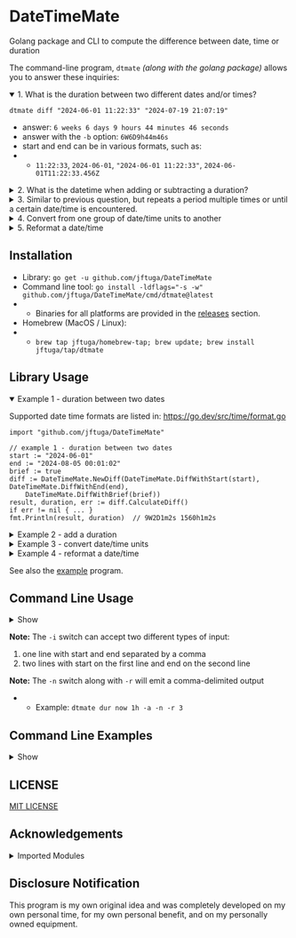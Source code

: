 # DateTimeMate
Golang package and CLI to compute the difference between date, time or duration

The command-line program, `dtmate` *(along with the golang package)* allows you to answer these inquiries:

<details open>
<summary>1. What is the duration between two different dates and/or times?</summary>

`dtmate diff "2024-06-01 11:22:33" "2024-07-19 21:07:19"`
* answer: `6 weeks 6 days 9 hours 44 minutes 46 seconds`
* answer with the `-b` option: `6W6D9h44m46s`
* start and end can be in various formats, such as:
* * `11:22:33`, `2024-06-01`, `"2024-06-01 11:22:33"`, `2024-06-01T11:22:33.456Z`
</details>

<details>
<summary>2. What is the datetime when adding or subtracting a duration?</summary>

`dtmate dur "2024-06-01 11:22:33" 6W6D9h44m46s -a`
* answer: `2024-04-14 01:37:47 -0400 EDT`
* answer with the `-f "%Y-%m-%d %H:%M:%S"` option: `2024-04-14 01:37:47`
* Duration examples include:
* * `5 minutes 5 seconds or 5m5s`
* * `3 weeks 4 days 5 hours or 3W4D5h`
* * `1 year 2 months 3 days 4 hours 5 minutes 6 second 7 milliseconds 8 microseconds 9 nanoseconds or 1Y2M3D4h5m6s7ms8us9ns`
</details>

<details>
<summary>3. Similar to previous question, but repeats a period multiple times or until a certain date/time is encountered.</summary>

* adding dates, repeat twice: `dtmate dur "2024-06-01 12:00:00" 1h5m10s -r 2 -a`
* subtracting until a date is exceeded: `dtmate dur "12:00:00" 1h5m10s -u "09:48" -s`
</details>

<details>
<summary>4. Convert from one group of date/time units to another</summary>

* convert from seconds to weeks, days, hours, minutes, seconds: `dtmate conv 25771401s WDhms`
* * 42 weeks 4 days 6 hours 43 minutes 21 seconds
* convert weeks, days, hours, minutes, seconds to just seconds, with brief output format: `dtmate conv "42 weeks 4 days 6 hours 43 minutes 21 seconds" seconds -b`
* * 25771401s
</details>

<details>
<summary>5. Reformat a date/time</summary>

* convert the output of the `date` utility: `dtmate fmt "$(date)" "%F %T"`
* * where `($date)` equals `Mon Jul 22 22:49:18 EDT 2024`
* * output: 2024-07-22 22:49:18
</details>

## Installation

* Library: `go get -u github.com/jftuga/DateTimeMate`
* Command line tool: `go install -ldflags="-s -w" github.com/jftuga/DateTimeMate/cmd/dtmate@latest`
* * Binaries for all platforms are provided in the [releases](https://github.com/jftuga/DateTimeMate/releases) section.
* Homebrew (MacOS / Linux):
* * `brew tap jftuga/homebrew-tap; brew update; brew install jftuga/tap/dtmate`

## Library Usage
<details open>
<summary>Example 1 - duration between two dates</summary>

Supported date time formats are listed in: https://go.dev/src/time/format.go

```golang
import "github.com/jftuga/DateTimeMate"

// example 1 - duration between two dates
start := "2024-06-01"
end := "2024-08-05 00:01:02"
brief := true
diff := DateTimeMate.NewDiff(DateTimeMate.DiffWithStart(start), DateTimeMate.DiffWithEnd(end),
	DateTimeMate.DiffWithBrief(brief))
result, duration, err := diff.CalculateDiff()
if err != nil { ... }
fmt.Println(result, duration)  // 9W2D1m2s 1560h1m2s
```
</details>

<details>
<summary>Example 2 - add a duration</summary>

```go
// example 2 - add a duration and repeat it until the "until" date is exceeded
from := "2024-06-01"
d := "1 year 7 days 6 hours 5 minutes"
until := "2027-06-22 18:15:11"
ofmt := "%Y%m%d.%H%M%S"
dur := DateTimeMate.NewDur(DateTimeMate.DurWithFrom(from), DateTimeMate.DurWithDur(d),
	DateTimeMate.DurWithRepeat(0), DateTimeMate.DurWithUntil(until),
	DateTimeMate.DurWithOutputFormat(ofmt))
add, err := dur.Add()
if err != nil { ... }
fmt.Println(add) // [20250608.060500 20260615.121000 20270622.181500]
```
</details>

<details>
<summary>Example 3 - convert date/time units</summary>

```go
source := "1367h29m13s"
target := "Dhms" // days, hours, minutes, seconds
conv := DateTimeMate.NewConv(
DateTimeMate.ConvWithSource(source),
DateTimeMate.ConvWithTarget(target))
newDuration, err := conv.ConvertDuration()
if err != nil { ... }
fmt.Println("new duration:", newDuration) // 56 days 23 hours 29 minutes 13 seconds
```
</details>

<details>
<summary>Example 4 - reformat a date/time</summary>

```go
source := "Mon Jul 22 08:40:33 EDT 2024"
outputFormat := "%F %T"
newFormat, err := DateTimeMate.Reformat(source, outputFormat)
if err != nil { ... }
fmt.Println("new format:", newFormat) // 2024-07-22 08:40:33
```
</details>


See also the [example](cmd/example/main.go) program.


## Command Line Usage
<details>

<summary>Show</summary>

```
dtmate: output the difference between date, time or duration

Usage:
  dtmate [flags]
  dtmate [command]

Available Commands:
  conv        Convert a duration from group of units to another
  diff        Output the difference between two date/times
  dur         Output a date/time when given a starting date/time and duration
  fmt         reformat a date/time
  help        Help about any command

Flags:
  -e, --examples    show command-line examples
  -h, --help        help for dtmate
  -n, --nonewline   do not output a newline character
  -v, --version     version for dtmate

Use "dtmate [command] --help" for more information about a command.

---

Durations:
years months weeks days
hours minutes seconds milliseconds microseconds nanoseconds
example: '1 year 2 months 3 days 4 hours 1 minute 6 seconds'

---

Brief Durations:
(dates are always uppercase, times are always lowercase)
Y    M    W    D
h    m    s    ms    us    ns
examples: 1Y2M3W4D5h6m7s8ms9us1ns, '1Y 2M 3W 4D 5h 6m 7s 8ms 9us 1ns'

---

Relative Date Shortcuts:
now
today (returns same value as now)
yesterday (exactly 24 hours behind of the current time)
tomorrow (exactly 24 hours ahead the current time)
example: dtmate dur today 7h10m -a -u tomorrow

---

Conversions:
1 year is equal to 365.25 days
Months are not a unit since their lengths vary between 28 and 31 days
Separate sub-second brief units with a dot
example: dtmate conv 4321s123456789ns hms.msusns
```

</details>

**Note:** The `-i` switch can accept two different types of input:

1. one line with start and end separated by a comma
2. two lines with start on the first line and end on the second line

**Note:** The `-n` switch along with `-r` will emit a comma-delimited output
* * Example: `dtmate dur now 1h -a -n -r 3`

## Command Line Examples

<details>
<summary>Show</summary>

```shell

########################### "dtmate diff" examples ###########################

# difference between two times on the same day
$ dtmate diff 12:00:00 15:30:45
3 hours 30 minutes 45 seconds

# same input, using brief output
$ dtmate diff 12:00:00 15:30:45 -b
3h30m45s

# using AM/PM and not 24-hour times
$ dtmate diff "11:00AM" "11:00PM"
12 hours

# using ISO-8601 dates
$ dtmate diff 2024-06-07T08:00:00Z 2024-06-08T09:02:03Z
1 day 1 hour 2 minutes 3 seconds

# same input, also convert to seconds only, brief format
$ dtmate diff 2024-06-07T08:00:00Z 2024-06-08T09:02:03Z --conv s -b
90123s

# using timezone offset
$ dtmate diff 2024-06-07T08:00:00Z 2024-06-07T08:05:05-05:00
5 hours 5 minutes 5 seconds

# same input, also convert duration to minutes and seconds
$ dtmate diff 2024-06-07T08:00:00Z 2024-06-07T08:05:05-05:00 -c ms
305 minutes 5 seconds

# differentiate sub-second durations with a dot
# note the "ms" on both sides of the dot: minutes & seconds vs milliseconds
$ diff now "2020-01-01 11:12:13.123456789" -c ms.msusns
-2566445 minutes 40 seconds 876 milliseconds 542 microseconds 985 nanoseconds

# using a format which includes spaces
$ dtmate diff "2024-06-07 08:01:02" "2024-06-07 08:02"
58 seconds

# using the built-in MacOS date program and do not include a newline character
$ dtmate diff "$(date -R)" "$(date -v+1M -v+30S)" -n
1 minute 30 seconds%

# using the cross-platform date program, ending time starting first
$ dtmate diff "$(date)" 2020
-4 years 24 weeks 1 day 7 hours 21 minutes 53 seconds

# same input, using brief output
$ dtmate diff "$(date)" 2020 -b
-4Y24W1D7h21m53s

# using microsecond formatting
$ dtmate diff 2024-06-07T08:00:00Z 2024-06-07T08:00:00.000123Z
123 microseconds

# using millisecond formatting, adding -b returns: 1m2s345ms
$ dtmate diff 2024-06-07T08:00:00Z 2024-06-07T08:01:02.345Z
1 minute 2 seconds 345 milliseconds

# read from STDIN in CSV format and do not include a newline character
$ dtmate diff -i -n
15:16:15,15:17
45 seconds%

# same as above, include newline character
$ echo 15:16:15,15:17 | dtmate diff -i
45 seconds

# read from STDIN with start on first line and end on second line
$ printf "15:16:15\n15:17:20" | dtmate diff -i
1 minute 5 seconds

# use relative start date with brief output
$ dtmate diff today 2024-07-07 -b
3D16h38m47s

########################### "dtmate dur" examples ###########################

# add time
# can also use "years", "months", "weeks", "days"
$ dtmate dur 2024-01-01 "1 hour 30 minutes 45 seconds" -a
2024-01-01 01:30:45 -0500 EST

# subtract time
# can also use "milliseconds", "microseconds"
$ dtmate dur "2024-01-02 01:02:03" "1 day 1 hour 2 minutes 3 seconds" -s
2024-01-01 00:00:00 -0500 EST

# output multiple occurrences: add 5 weeks, for 3 intervals
$ dtmate dur "2024-01-02" "5W" -r 3 -a
2024-02-06 00:00:00 -0500 EST
2024-03-12 00:00:00 -0400 EDT
2024-04-16 00:00:00 -0400 EDT

# repeat until a certain datetime is encountered: subtract 5 minutes until 15:00
$ dtmate dur 15:20 5m -u 15:00 -s
2024-06-30 15:15:00 -0400 EDT
2024-06-30 15:10:00 -0400 EDT
2024-06-30 15:05:00 -0400 EDT
2024-06-30 15:00:00 -0400 EDT

# use relative date until tomorrow
$ dtmate dur today 7h10m -u tomorrow -a
2024-07-03 14:29:28 -0400 EDT
2024-07-03 21:39:28 -0400 EDT
2024-07-04 04:49:28 -0400 EDT

# set the output format
$ dtmate dur "2024-07-01 12:00:00" 1W2D3h4m5s -a -f "%Y%m%d.%H%M%S"
20240710.150405

########################### "dtmate conv" examples ###########################

# convert from one group of date/time units to another
$ dtmate conv 25771401s WDhms
42 weeks 4 days 6 hours 43 minutes 21 seconds

# another conversion, in the opposite direction, brief output
$ dtmate conv 42W4D6h43m21s seconds -b
25771401s

########################### "dtmate fmt" examples ###########################

# reformat date/times
$ dtmate fmt "2024-07-22 08:21:44" "%T %D"
08:21:44 07/22/24

$ dtmate fmt "2024-07-22 08:21:44" "%v %r"
22-Jul-2024 08:21:44 AM

$ dtmate fmt "2024-07-22 08:21:44" "%Y%m%d.%H%M%S"
20240722.082144

$ dtmate fmt "2024-02-29T23:59:59Z" "%Y%m%d.%H%M%S"
20240229.235959

$ dtmate fmt "2024-02-29T23:59:59Z" "%Z"
UTC

$ dtmate fmt "Mon Jul 22 08:40:33 EDT 2024" "%Z %z"
EDT -0400

# convert to unix (epoch) time seconds
$ dtmate fmt "2024-11-16 14:01:02" "%s"
1731783662

# from unix (epoch) time seconds
$ dtmate fmt 1704085262 "%F %T"
2024-01-01 00:01:02

# also from milliseconds
$ dtmate fmt 1704085262999 "%F %T"
2024-01-01 00:01:02
```
</details>

## LICENSE

[MIT LICENSE](LICENSE)

## Acknowledgements

<details>
<summary>Imported Modules</summary>

* carbon - https://github.com/golang-module/carbon
* cobra - https://github.com/spf13/cobra
* durafmt - https://github.com/hako/durafmt
* parsetime - https://github.com/tkuchiki/parsetime
* strftime - https://github.com/lestrrat-go/strftime

</details>

## Disclosure Notification

This program is my own original idea and was completely developed
on my own personal time, for my own personal benefit, and on my
personally owned equipment.

